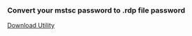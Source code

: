 ### Convert your mstsc password to .rdp file password

 [Download Utility](https://github.com/Mandar-Shinde/mstsc-password-generator/releases/tag/V1.0)
